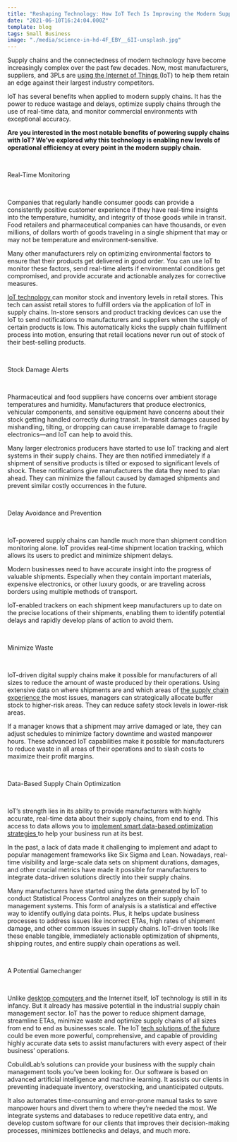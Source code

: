 ```yaml
---
title: "Reshaping Technology: How IoT Tech Is Improving the Modern Supply Chain"
date: "2021-06-10T16:24:04.000Z"
template: blog
tags: Small Business
image: "./media/science-in-hd-4F_EBY__6II-unsplash.jpg"
---
```


Supply chains and the connectedness of modern technology have become increasingly complex over the past few decades. Now, most manufacturers, suppliers, and 3PLs are <a target="_blank" href="https://cobuildlab.com/blog/internet-of-things-in-the-logistics-industry/">  using the Internet of Things </a> (IoT) to help them retain an edge against their largest industry competitors.

IoT has several benefits when applied to modern supply chains. It has the power to reduce wastage and delays, optimize supply chains through the use of real-time data, and monitor commercial environments with exceptional accuracy. 

**Are you interested in the most notable benefits of powering supply chains with IoT? We’ve explored why this technology is enabling new levels of operational efficiency at every point in the modern supply chain.**

<br>

<title-2>Real-Time Monitoring</title-2>

<br>

Companies that regularly handle consumer goods can provide a consistently positive customer experience if they have real-time insights into the temperature, humidity, and integrity of those goods while in transit. Food retailers and pharmaceutical companies can have thousands, or even millions, of dollars worth of goods traveling in a single shipment that may or may not be temperature and environment-sensitive. 

Many other manufacturers rely on optimizing environmental factors to ensure that their products get delivered in good order. You can use IoT to monitor these factors, send real-time alerts if environmental conditions get compromised, and provide accurate and actionable analyzes for corrective measures.

<a target="_blank" href="https://www.zdnet.com/article/what-is-the-internet-of-things-everything-you-need-to-know-about-the-iot-right-now/">  IoT technology </a> can monitor stock and inventory levels in retail stores. This tech can assist retail stores to fulfill orders via the application of IoT in supply chains. In-store sensors and product tracking devices can use the IoT to send notifications to manufacturers and suppliers when the supply of certain products is low. This automatically kicks the supply chain fulfillment process into motion, ensuring that retail locations never run out of stock of their best-selling products.

<br>

<title-2>Stock Damage Alerts</title-2>

<br>

Pharmaceutical and food suppliers have concerns over ambient storage temperatures and humidity. Manufacturers that produce electronics, vehicular components, and sensitive equipment have concerns about their stock getting handled correctly during transit. In-transit damages caused by mishandling, tilting, or dropping can cause irreparable damage to fragile electronics—and IoT can help to avoid this. 

Many larger electronics producers have started to use IoT tracking and alert systems in their supply chains. They are then notified immediately if a shipment of sensitive products is tilted or exposed to significant levels of shock. These notifications give manufacturers the data they need to plan ahead. They can minimize the fallout caused by damaged shipments and prevent similar costly occurrences in the future.

<br>

<title-2>Delay Avoidance and Prevention</title-2>

<br>

IoT-powered supply chains can handle much more than shipment condition monitoring alone. IoT provides real-time shipment location tracking, which allows its users to predict and minimize shipment delays. 

Modern businesses need to have accurate insight into the progress of valuable shipments. Especially when they contain important materials, expensive electronics, or other luxury goods, or are traveling across borders using multiple methods of transport. 

IoT-enabled trackers on each shipment keep manufacturers up to date on the precise locations of their shipments, enabling them to identify potential delays and rapidly develop plans of action to avoid them.

<br>

<title-2>Minimize Waste</title-2>

<br>

IoT-driven digital supply chains make it possible for manufacturers of all sizes to reduce the amount of waste produced by their operations. Using extensive data on where shipments are and which areas of <a target="_blank" href="https://cobuildlab.com/blog/How-artificial-intelligence-impacts-your-business-supply-chain/">  the supply chain experience </a> the most issues, managers can strategically allocate buffer stock to higher-risk areas. They can reduce safety stock levels in lower-risk areas. 

If a manager knows that a shipment may arrive damaged or late, they can adjust schedules to minimize factory downtime and wasted manpower hours. These advanced IoT capabilities make it possible for manufacturers to reduce waste in all areas of their operations and to slash costs to maximize their profit margins.

<br>

<title-2>Data-Based Supply Chain Optimization</title-2>

<br>

IoT’s strength lies in its ability to provide manufacturers with highly accurate, real-time data about their supply chains, from end to end. This access to data allows you to <a target="_blank" href="https://www.industryweek.com/technology-and-iiot/article/21966196/how-manufacturers-use-iot-for-operational-efficiencies">  implement smart data-based optimization strategies </a> to help your business run at its best. 

In the past, a lack of data made it challenging to implement and adapt to popular management frameworks like Six Sigma and Lean. Nowadays, real-time visibility and large-scale data sets on shipment durations, damages, and other crucial metrics have made it possible for manufacturers to integrate data-driven solutions directly into their supply chains.

Many manufacturers have started using the data generated by IoT to conduct Statistical Process Control analyzes on their supply chain management systems. This form of analysis is a statistical and effective way to identify outlying data points. Plus, it helps update business processes to address issues like incorrect ETAs, high rates of shipment damage, and other common issues in supply chains. IoT-driven tools like these enable tangible, immediately actionable optimization of shipments, shipping routes, and entire supply chain operations as well. 

<br>

<title-2>A Potential Gamechanger</title-2>

<br>

Unlike <a target="_blank" href="https://www.hp.com/us-en/shop/cat/desktops">  desktop computers </a> and the Internet itself, IoT technology is still in its infancy. But it already has massive potential in the industrial supply chain management sector. IoT has the power to reduce shipment damage, streamline ETAs, minimize waste and optimize supply chains of all sizes from end to end as businesses scale. The IoT <a target="_blank" href="https://cobuildlab.com/blog/what-is-digital-transformation-and-how-can-small-businesses-take-advantage-of-it-this-2020/amp/">  tech solutions of the future</a> could be even more powerful, comprehensive, and capable of providing highly accurate data sets to assist manufacturers with every aspect of their business’ operations.

CobuildLab’s solutions can provide your business with the supply chain management tools you’ve been looking for. Our software is based on advanced artificial intelligence and machine learning. It assists our clients in preventing inadequate inventory, overstocking, and unanticipated outputs. 

It also automates time-consuming and error-prone manual tasks to save manpower hours and divert them to where they’re needed the most. We integrate systems and databases to reduce repetitive data entry, and develop custom software for our clients that improves their decision-making processes, minimizes bottlenecks and delays, and much more.




